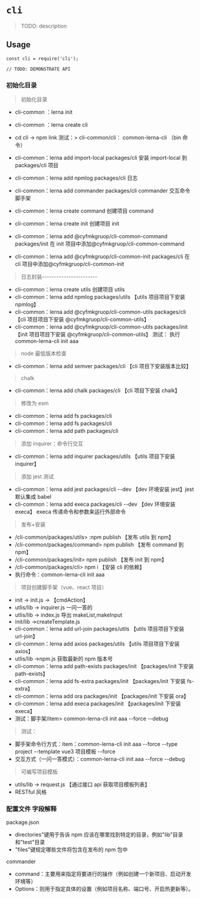# `cli`

> TODO: description

## Usage

```
const cli = require('cli');

// TODO: DEMONSTRATE API
```

### 初始化目录

> 初始化目录

- cli-common ：lerna init
- cli-common ：lerna create cli
- cd cli -> npm link 测试：> cli-common/cli： common-lerna-cli （bin 命令）
- cli-common：lerna add import-local packages/cli 安装 import-local 到 packages/cli 项目
- cli-common：lerna add npmlog packages/cli 日志
- cli-common：lerna add commander packages/cli commander 交互命令脚手架

- cli-common：lerna create command 创建项目 command
- cli-common：lerna create init 创建项目 init
- cli-common：lerna add @cyfmkgruop/cli-common-command packages/init 在 init 项目中添加@cyfmkgruop/cli-common-command
- cli-common：lerna add @cyfmkgruop/cli-common-init packages/cli 在 cli 项目中添加@cyfmkgruop/cli-common-init

> 日志封装-----------------------

- cli-common：lerna create utils 创建项目 utils
- cli-common：lerna add npmlog packages/utils 【utils 项目项目下安装 npmlog】
- cli-common：lerna add @cyfmkgruop/cli-common-utils packages/cli 【cli 项目项目下安装 @cyfmkgruop/cli-common-utils】
- cli-common：lerna add @cyfmkgruop/cli-common-utils packages/init 【init 项目项目下安装 @cyfmkgruop/cli-common-utils】
  测试： 执行 common-lerna-cli init aaa

> node 最低版本检查

- cli-common：lerna add semver packages/cli 【cli 项目下安装版本比较】

> chalk

- cli-common：lerna add chalk packages/cli 【cli 项目下安装 chalk】

> 修改为 esm

- cli-common：lerna add fs packages/cli
- cli-common：lerna add fs packages/cli
- cli-common：lerna add path packages/cli

> 添加 inquirer：命令行交互

- cli-common：lerna add inquirer packages/utils 【utils 项目下安装 inquirer】

> 添加 jest 测试

- cli-common：lerna add jest packages/cli --dev 【dev 环境安装 jest】jest 默认集成 babel
- cli-common：lerna add execa packages/cli --dev 【dev 环境安装 execa】 execa 传递命令和参数来运行外部命令

> 发布+安装

- /cli-common/packages/utils> :npm publish 【发布 utils 到 npm】
- /cli-common/packages/command> npm publish 【发布 command 到 npm】
- /cli-common/packages/init> npm publish 【发布 init 到 npm】
- /cli-common/packages/cli> npm i 【安装 cli 的依赖】
- 执行命令：common-lerna-cli init aaa

> 项目创建脚手架（vue、react 项目）

- init -> init.js -> 【cmdAction】
- utlis/lib -> inquirer.js 一问一答的
- utlis/lib -> index.js 导出 makeList,makeInput
- init/lib ->createTemplate.js
- cli-common：lerna add url-join packages/utils 【utils 项目项目下安装 url-join】
- cli-common：lerna add axios packages/utils 【utils 项目项目下安装 axios】
- utlis/lib ->npm.js 获取最新的 npm 版本号
- cli-common：lerna add path-exists packages/init 【packages/init 下安装 path-exists】
- cli-common：lerna add fs-extra packages/init 【packages/init 下安装 fs-extra】
- cli-common：lerna add ora packages/init 【packages/init 下安装 ora】
- cli-common：lerna add execa packages/init 【packages/init 下安装 execa】
- 测试：脚手架/item> common-lerna-cli init aaa --force --debug

> 测试：

- 脚手架命令行方式：item：common-lerna-cli init aaa --force --type project --template vue3 项目模板 --force
- 交互方式（一问一答模式）：common-lerna-cli init aaa --force --debug

> 可编写项目模板

- utils/lib -> request.js 【通过接口 api 获取项目模板列表】
- RESTful 风格

### 配置文件 字段解释

package.json

- directories"键用于告诉 npm 应该在哪里找到特定的目录，例如"lib"目录和"test"目录
- "files"键规定哪些文件将包含在发布的 npm 包中

commander

- command：主要用来指定将要进行的操作（例如创建一个新项目、启动开发环境等）
- Options：则用于指定具体的设置（例如项目名称、端口号、开启热更新等）。

